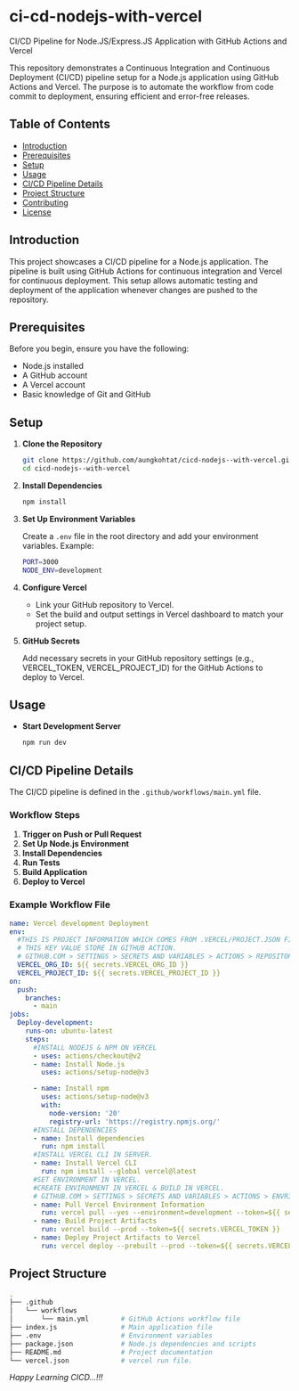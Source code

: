 # ci-cd-nodejs-with-vercel
CI/CD Pipeline for Node.JS/Express.JS Application with GitHub Actions and Vercel

This repository demonstrates a Continuous Integration and Continuous Deployment (CI/CD) pipeline setup for a Node.js application using GitHub Actions and Vercel. The purpose is to automate the workflow from code commit to deployment, ensuring efficient and error-free releases.

## Table of Contents

- [Introduction](#introduction)
- [Prerequisites](#prerequisites)
- [Setup](#setup)
- [Usage](#usage)
- [CI/CD Pipeline Details](#cicd-pipeline-details)
- [Project Structure](#project-structure)
- [Contributing](#contributing)
- [License](#license)

## Introduction

This project showcases a CI/CD pipeline for a Node.js application. The pipeline is built using GitHub Actions for continuous integration and Vercel for continuous deployment. This setup allows automatic testing and deployment of the application whenever changes are pushed to the repository.

## Prerequisites

Before you begin, ensure you have the following:

- Node.js installed
- A GitHub account
- A Vercel account
- Basic knowledge of Git and GitHub

## Setup

1. **Clone the Repository**

   ```bash
   git clone https://github.com/aungkohtat/cicd-nodejs--with-vercel.git
   cd cicd-nodejs--with-vercel
   ```

2. **Install Dependencies**

   ```bash
   npm install
   ```

3. **Set Up Environment Variables**

   Create a `.env` file in the root directory and add your environment variables. Example:

   ```bash
   PORT=3000
   NODE_ENV=development
   ```

4. **Configure Vercel**

   - Link your GitHub repository to Vercel.
   - Set the build and output settings in Vercel dashboard to match your project setup.

5. **GitHub Secrets**

   Add necessary secrets in your GitHub repository settings (e.g., VERCEL_TOKEN, VERCEL_PROJECT_ID) for the GitHub Actions to deploy to Vercel.

## Usage

- **Start Development Server**

  ```bash
  npm run dev
  ```

## CI/CD Pipeline Details

The CI/CD pipeline is defined in the `.github/workflows/main.yml` file.

### Workflow Steps

1. **Trigger on Push or Pull Request**
2. **Set Up Node.js Environment**
3. **Install Dependencies**
4. **Run Tests**
5. **Build Application**
6. **Deploy to Vercel**

### Example Workflow File

```yaml
name: Vercel development Deployment
env:
  #THIS IS PROJECT INFORMATION WHICH COMES FROM .VERCEL/PROJECT.JSON FILE.
  # THIS KEY VALUE STORE IN GITHUB ACTION. 
  # GITHUB.COM > SETTINGS > SECRETS AND VARIABLES > ACTIONS > REPOSITORY SECRETS.
  VERCEL_ORG_ID: ${{ secrets.VERCEL_ORG_ID }}
  VERCEL_PROJECT_ID: ${{ secrets.VERCEL_PROJECT_ID }}
on:
  push:
    branches:
      - main
jobs:
  Deploy-development:
    runs-on: ubuntu-latest
    steps:
      #INSTALL NODEJS & NPM ON VERCEL
      - uses: actions/checkout@v2
      - name: Install Node.js
        uses: actions/setup-node@v3

      - name: Install npm
        uses: actions/setup-node@v3
        with:
          node-version: '20'
          registry-url: 'https://registry.npmjs.org/'
      #INSTALL DEPENDENCIES
      - name: Install dependencies
        run: npm install  
      #INSTALL VERCEL CLI IN SERVER.
      - name: Install Vercel CLI
        run: npm install --global vercel@latest
      #SET ENVIRONMENT IN VERCEL. 
      #CREATE ENVIRONMENT IN VERCEL & BUILD IN VERCEL.
      # GITHUB.COM > SETTINGS > SECRETS AND VARIABLES > ACTIONS > ENVRIONEMENT SECRETS.
      - name: Pull Vercel Environment Information
        run: vercel pull --yes --environment=development --token=${{ secrets.VERCEL_TOKEN }}
      - name: Build Project Artifacts
        run: vercel build --prod --token=${{ secrets.VERCEL_TOKEN }}
      - name: Deploy Project Artifacts to Vercel  
        run: vercel deploy --prebuilt --prod --token=${{ secrets.VERCEL_TOKEN }} 

```

## Project Structure

```bash
.
├── .github
│   └── workflows
│       └── main.yml        # GitHub Actions workflow file
├── index.js                # Main application file
├── .env                    # Environment variables
├── package.json            # Node.js dependencies and scripts
├── README.md               # Project documentation
└── vercel.json             # vercel run file.
```

*Happy Learning CICD...!!!*

